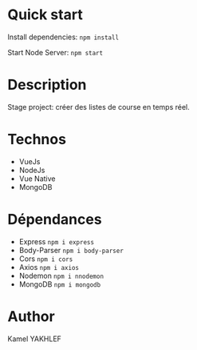 # Quick start

Install dependencies:
  `npm install`

Start Node Server: 
  `npm start`

# Description
Stage project: créer des listes de course en temps réel.

# Technos
* VueJs
* NodeJs
* Vue Native
* MongoDB

# Dépendances
* Express `npm i express`
* Body-Parser `npm i body-parser`
* Cors `npm i cors`
* Axios `npm i axios`
* Nodemon `npm i nnodemon`
* MongoDB `npm i mongodb`

# Author
Kamel YAKHLEF
